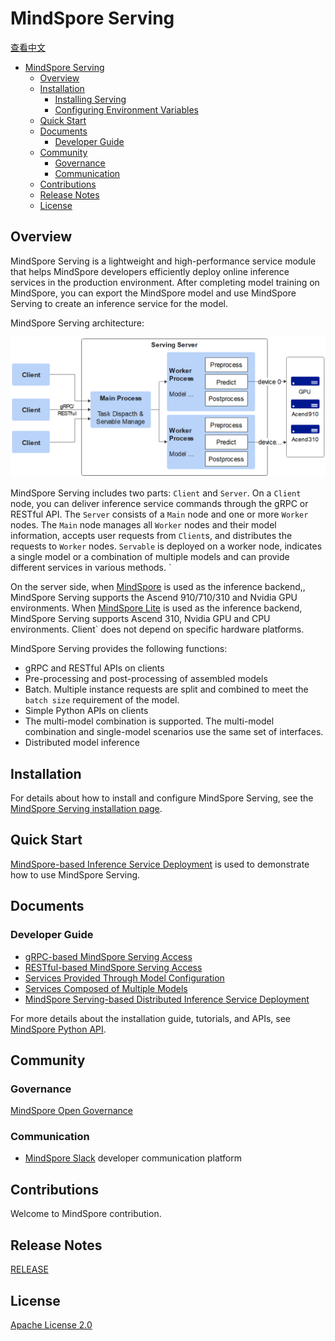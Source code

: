 # MindSpore Serving

[查看中文](./README_CN.md)

<!-- TOC -->

- [MindSpore Serving](#mindspore-serving)
    - [Overview](#overview)
    - [Installation](#installation)
        - [Installing Serving](#installing-serving)
        - [Configuring Environment Variables](#configuring-environment-variables)
    - [Quick Start](#quick-start)
    - [Documents](#documents)
        - [Developer Guide](#developer-guide)
    - [Community](#community)
        - [Governance](#governance)
        - [Communication](#communication)
    - [Contributions](#contributions)
    - [Release Notes](#release-notes)
    - [License](#license)

<!-- /TOC -->

## Overview

MindSpore Serving is a lightweight and high-performance service module that helps MindSpore developers efficiently
deploy online inference services in the production environment. After completing model training on MindSpore, you can
export the MindSpore model and use MindSpore Serving to create an inference service for the model.

MindSpore Serving architecture:

<img src="docs/architecture.png" alt="MindSpore Architecture" width="600"/>

MindSpore Serving includes two parts: `Client` and `Server`. On a `Client` node, you can deliver inference service
commands through the gRPC or RESTful API. The `Server` consists of a `Main` node and one or more `Worker` nodes.
The `Main` node manages all `Worker` nodes and their model information, accepts user requests from `Client`s, and
distributes the requests to `Worker` nodes. `Servable` is deployed on a worker node, indicates a single model or a
combination of multiple models and can provide different services in various methods. `

On the server side, when [MindSpore](#https://www.mindspore.cn/) is used as the inference backend,, MindSpore Serving
supports the Ascend 910/710/310 and Nvidia GPU environments. When [MindSpore Lite](#https://www.mindspore.cn/lite) is
used as the inference backend, MindSpore Serving supports Ascend 310, Nvidia GPU and CPU environments. Client` does not
depend on specific hardware platforms.

MindSpore Serving provides the following functions:

- gRPC and RESTful APIs on clients
- Pre-processing and post-processing of assembled models
- Batch. Multiple instance requests are split and combined to meet the `batch size` requirement of the model.
- Simple Python APIs on clients
- The multi-model combination is supported. The multi-model combination and single-model scenarios use the same set of
  interfaces.
- Distributed model inference

## Installation

For details about how to install and configure MindSpore Serving, see the [MindSpore Serving installation page](https://www.mindspore.cn/serving/docs/en/r1.6/serving_install.html).

## Quick Start

[MindSpore-based Inference Service Deployment](https://www.mindspore.cn/serving/docs/en/r1.6/serving_example.html) is
used to demonstrate how to use MindSpore Serving.

## Documents

### Developer Guide

- [gRPC-based MindSpore Serving Access](https://www.mindspore.cn/serving/docs/en/r1.6/serving_grpc.html)
- [RESTful-based MindSpore Serving Access](https://www.mindspore.cn/serving/docs/en/r1.6/serving_restful.html)
- [Services Provided Through Model Configuration](https://www.mindspore.cn/serving/docs/en/r1.6/serving_model.html)
- [Services Composed of Multiple Models](https://www.mindspore.cn/serving/docs/en/r1.6/serving_model.html#services-composed-of-multiple-models)
- [MindSpore Serving-based Distributed Inference Service Deployment](https://www.mindspore.cn/serving/docs/en/r1.6/serving_distributed_example.html)

For more details about the installation guide, tutorials, and APIs,
see [MindSpore Python API](https://www.mindspore.cn/serving/docs/en/r1.6/server.html).

## Community

### Governance

[MindSpore Open Governance](https://gitee.com/mindspore/community/blob/master/governance.md)

### Communication

- [MindSpore Slack](https://join.slack.com/t/mindspore/shared_invite/zt-dgk65rli-3ex4xvS4wHX7UDmsQmfu8w) developer
  communication platform

## Contributions

Welcome to MindSpore contribution.

## Release Notes

[RELEASE](RELEASE.md)

## License

[Apache License 2.0](LICENSE)
